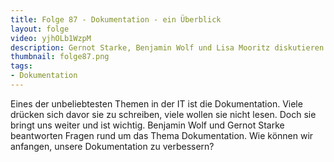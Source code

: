 ```yaml
---
title: Folge 87 - Dokumentation - ein Überblick
layout: folge
video: yjhOLb1WzpM
description: Gernot Starke, Benjamin Wolf und Lisa Mooritz diskutieren Software-Dokumentation.
thumbnail: folge87.png
tags:
- Dokumentation
---
```


Eines der unbeliebtesten Themen in der IT ist die Dokumentation. Viele
drücken sich davor sie zu schreiben, viele wollen sie nicht
lesen. Doch sie bringt uns weiter und ist wichtig. Benjamin Wolf und
Gernot Starke beantworten Fragen rund um das Thema Dokumentation. Wie
können wir anfangen, unsere Dokumentation zu verbessern?

